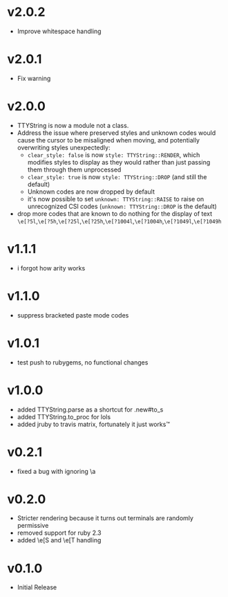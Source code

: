# v2.0.2
- Improve whitespace handling

# v2.0.1
- Fix warning

# v2.0.0
- TTYString is now a module not a class.
- Address the issue where preserved styles and unknown codes would cause the cursor to be misaligned when moving, and potentially overwriting styles unexpectedly:
  - `clear_style: false` is now `style: TTYString::RENDER`, which modifies styles to display as they would rather than just passing them through them unprocessed
  - `clear_style: true` is now `style: TTYString::DROP` (and still the default)
  - Unknown codes are now dropped by default
  - it's now possible to set `unknown: TTYString::RAISE` to raise on unrecognized CSI codes (`unknown: TTYString::DROP` is the default)
- drop more codes that are known to do nothing for the display of text `\e[?5l`,`\e[?5h`,`\e[?25l`,`\e[?25h`,`\e[?1004l`,`\e[?1004h`,`\e[?1049l`,`\e[?1049h`

# v1.1.1
- i forgot how arity works

# v1.1.0
- suppress bracketed paste mode codes

# v1.0.1
- test push to rubygems, no functional changes

# v1.0.0
- added TTYString.parse as a shortcut for .new#to_s
- added TTYString.to_proc for lols
- added jruby to travis matrix, fortunately it just works™

# v0.2.1
- fixed a bug with ignoring \a

# v0.2.0
- Stricter rendering because it turns out terminals are randomly permissive
- removed support for ruby 2.3
- added \e[S and \e[T handling

# v0.1.0
- Initial Release
